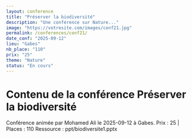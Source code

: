 ```yaml
---
layout: conference
title: "Préserver la biodiversité"
description: "Une conférence sur Nature..."
image: "https://votresite.com/images/conf21.jpg"
permalink: /conferences/conf21/
date_conf: "2025-09-12"
lieu: "Gabes"
nb_place: "110"
prix: "25"
theme: "Nature"
status: "En cours"
---
```


# Contenu de la conférence Préserver la biodiversité

Conférence animée par Mohamed Ali le 2025-09-12 à Gabes.
Prix : 25 | Places : 110
Ressource : ppt/biodiversite1.pptx
